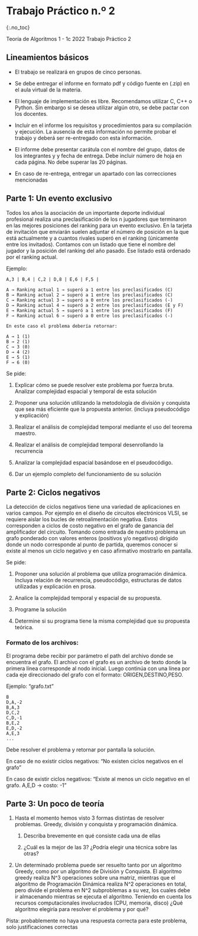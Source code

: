 Trabajo Práctico n.º 2
======================
{:.no_toc}

Teoría de Algoritmos 1 - 1c 2022
Trabajo Práctico 2

## Lineamientos básicos

- El trabajo se realizará en grupos de cinco personas.

- Se debe entregar el informe en formato pdf y código fuente en (.zip) en el aula virtual de la materia.

- El lenguaje de implementación es libre. Recomendamos utilizar C, C++ o Python. Sin embargo si se desea utilizar algún otro, se debe pactar con los docentes.

- Incluir en el informe los requisitos y procedimientos para su compilación y ejecución. La ausencia de esta información no permite probar el trabajo y deberá ser re-entregado con esta información.

- El informe debe presentar carátula con el nombre del grupo, datos de los integrantes y  y fecha de entrega. Debe incluir número de hoja en cada página. No debe superar las 20 páginas.

- En caso de re-entrega, entregar un apartado con las correcciones mencionadas

## Parte 1: Un evento exclusivo

Todos los años la asociación de un importante deporte individual profesional realiza una preclasificación de los n jugadores que terminaron en las mejores posiciones del ranking para un evento exclusivo.
En la tarjeta de invitación que enviarán suelen adjuntar el número de posición en la que está actualmente y a cuantos rivales superó en el ranking (únicamente entre los invitados). Contamos con un listado que tiene el nombre del jugador y la posición del ranking del año pasado. Ese listado está ordenado por el ranking actual. 

Ejemplo:

	A,3 | B,4 | C,2 | D,8 | E,6 | F,5 |
	
	A → Ranking actual 1 → superó a 1 entre los preclasificados (C)
	B → Ranking actual 2 → superó a 1 entre los preclasificados (C)
	C → Ranking actual 3 → superó a 0 entre los preclasificados (-)
	D → Ranking actual 4 → superó a 2 entre los preclasificados (E y F)
	E → Ranking actual 5 → superó a 1 entre los preclasificados (F)
	F → Ranking actual 6 → superó a 0 entre los preclasificados (-)
	
	En este caso el problema debería retornar:
	
	A → 1 (1)
	B → 2 (1)
	C → 3 (0)
	D → 4 (2)
	E → 5 (1)
	F → 6 (0)

Se pide:

1.  Explicar cómo se puede resolver este problema por fuerza bruta. Analizar complejidad espacial y temporal de esta solución

1.  Proponer una solución utilizando la metodología de división y conquista que sea más eficiente que la propuesta anterior. (incluya pseudocódigo y explicación)

1.  Realizar el análisis de complejidad temporal mediante el uso del teorema maestro.

1.  Realizar el análisis de complejidad temporal desenrollando la recurrencia

1.  Analizar la complejidad espacial basándose en el pseudocódigo.

1.  Dar un ejemplo completo del funcionamiento de su solución

## Parte 2: Ciclos negativos

La detección de ciclos negativos tiene una variedad de aplicaciones en varios campos. Por ejemplo en el diseño de circuitos electrónicos VLSI, se requiere aislar los bucles de retroalimentación negativa. Estos corresponden a ciclos de costo negativo en el grafo de ganancia del amplificador del circuito. Tomando como entrada de nuestro problema un grafo ponderado con valores enteros (positivos y/o negativos) dirigido donde un nodo corresponde al punto de partida, queremos conocer si existe al menos un ciclo negativo y en caso afirmativo mostrarlo en pantalla.

Se pide:

1. Proponer una solución al problema que utiliza programación dinámica. Incluya relación de recurrencia, pseudocódigo, estructuras de datos utilizadas y explicación en prosa.

1. Analice la complejidad temporal y espacial de su propuesta.

1. Programe la solución

1. Determine si su programa tiene la misma complejidad que su propuesta teórica. 

### Formato de los archivos:

El programa debe recibir por parámetro el path del archivo donde se encuentra el grafo.
El archivo con el grafo es un archivo de texto donde la primera línea corresponde al nodo inicial. Luego continúa con una línea por cada eje direccionado del grafo con el formato: ORIGEN,DESTINO,PESO.

Ejemplo: “grafo.txt”

	B
	D,A,-2
	B,A,3
	D,C,2
	C,D,-1
	B,E,2
	E,D,-2
	A,E,3
	...

Debe resolver el problema y retornar por pantalla la solución. 

En caso de no existir ciclos negativos:
“No existen ciclos negativos en el grafo”

En caso de existir ciclos negativos:
“Existe al menos un ciclo negativo en el grafo.
A,E,D → costo: -1”

## Parte 3: Un poco de teoría

1. Hasta el momento hemos visto 3 formas distintas de resolver problemas. Greedy, división y conquista y programación dinámica.

   1. Describa brevemente en qué consiste cada una de ellas

   1. ¿Cuál es la mejor de las 3? ¿Podría elegir una técnica sobre las otras?

1. Un determinado problema puede ser resuelto tanto por un algoritmo Greedy, como por un algoritmo de División y Conquista. El algoritmo greedy realiza N^3 operaciones sobre una matriz, mientras que el algoritmo de Programación Dinámica realiza N^2 operaciones en total, pero divide el problema en N^2 subproblemas a su vez, los cuales debe ir almacenando mientras se ejecuta el algoritmo. Teniendo en cuenta los recursos computacionales involucrados (CPU, memoria, disco) ¿Qué algoritmo elegiría para resolver el problema y por qué?

Pista: probablemente no haya una respuesta correcta para este problema, solo justificaciones correctas
